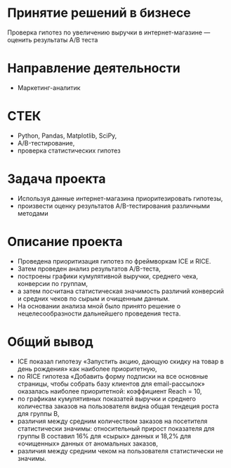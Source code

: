 # Принятие решений в бизнесе
Проверка гипотез по увеличению выручки в интернет-магазине —
оценить результаты A/B теста
# Направление деятельности
* Маркетинг-аналитик
# СТЕК
* Python, Pandas, Matplotlib, SciPy,
* A/B-тестирование,
* проверка статистических гипотез
# Задача проекта
* Используя данные интернет-магазина приоритезировать гипотезы, 
* произвести оценку результатов A/B-тестирования различными методами
# Описание проекта
* Проведена приоритизация гипотез по фреймворкам ICE и RICE. 
* Затем проведен анализ результатов A/B-теста, 
* построены графики кумулятивной выручки, среднего чека, конверсии по группам,
* а затем посчитана статистическая значимость различий конверсий и средних чеков по сырым и очищенным данным. 
* На основании анализа мной было принято решение о нецелесообразности дальнейшего проведения теста.
# Общий вывод
- ICE показал гипотезу «Запустить акцию, дающую скидку на товар в день рождения» как наиболее приоритетную,
- по RICE гипотеза «Добавить форму подписки на все основные страницы, чтобы собрать базу клиентов для email-рассылок» оказалась наиболее приоритетной: коэффициент Reach = 10,
- по графикам кумулятивных показатей выручки и среднего количества заказов на пользователя видна общая тендеция роста для группы В,
- различия между средним количеством заказов на посетителя статистически значимы: относительный прирост показателя для группы В составил 16% для «сырых» данных и 18,2% для «очищенных» данных от аномальных заказов,
- различия между средним чеком на пользователя статистически не значимы.
